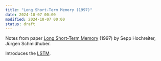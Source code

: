 ```yaml
---
title: "Long Short-Term Memory (1997)"
date: 2024-10-07 00:00
modified: 2024-10-07 00:00
status: draft
---
```


Notes from paper [Long Short-Term Memory](https://direct.mit.edu/neco/article-abstract/9/8/1735/6109/Long-Short-Term-Memory?redirectedFrom=fulltext) (1997) by Sepp Hochreiter, Jürgen Schmidhuber.

Introduces the [LSTM](../../permanent/lstm.md).
